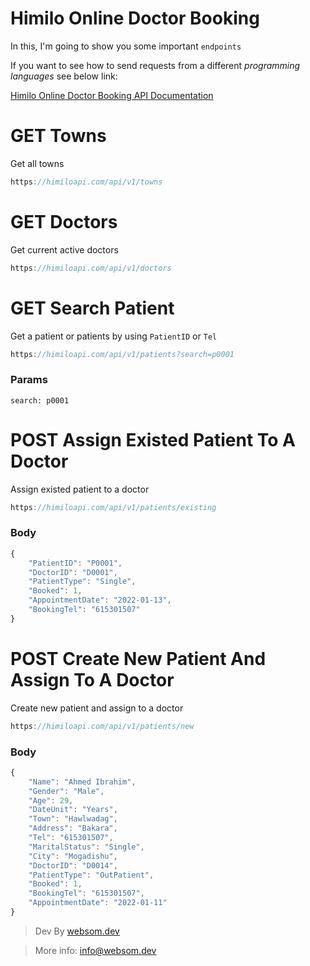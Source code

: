# Himilo Online Doctor Booking

In this, I'm going to show you some important `endpoints`

If you want to see how to send requests from a different _programming languages_ see below link:

[Himilo Online Doctor Booking API Documentation](https://documenter.getpostman.com/view/16597502/UVRGFjfF)

# **GET** Towns

Get all towns

```js
https://himiloapi.com/api/v1/towns
```

# **GET** Doctors

Get current active doctors

```js
https://himiloapi.com/api/v1/doctors
```

# **GET** Search Patient

Get a patient or patients by using `PatientID` or `Tel`

```js
https://himiloapi.com/api/v1/patients?search=p0001
```

### **Params**

`search: p0001`

# **POST** Assign Existed Patient To A Doctor

Assign existed patient to a doctor

```js
https://himiloapi.com/api/v1/patients/existing
```

### **Body**

```js
{
    "PatientID": "P0001",
    "DoctorID": "D0001",
    "PatientType": "Single",
    "Booked": 1,
    "AppointmentDate": "2022-01-13",
    "BookingTel": "615301507"
}
```

# **POST** Create New Patient And Assign To A Doctor

Create new patient and assign to a doctor

```js
https://himiloapi.com/api/v1/patients/new
```

### **Body**

```js
{
    "Name": "Ahmed Ibrahim",
    "Gender": "Male",
    "Age": 29,
    "DateUnit": "Years",
    "Town": "Hawlwadag",
    "Address": "Bakara",
    "Tel": "615301507",
    "MaritalStatus": "Single",
    "City": "Mogadishu",
    "DoctorID": "D0014",
    "PatientType": "OutPatient",
    "Booked": 1,
    "BookingTel": "615301507",
    "AppointmentDate": "2022-01-11"
}
```

> Dev By [websom.dev](https://websom.dev)

> More info: [info@websom.dev](info@websom.dev)
